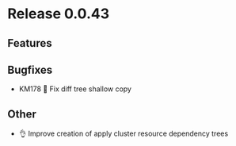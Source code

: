 # Release 0.0.43

## Features

## Bugfixes
- KM178 🐛 Fix diff tree shallow copy

## Other
- 👌 Improve creation of apply cluster resource dependency trees
